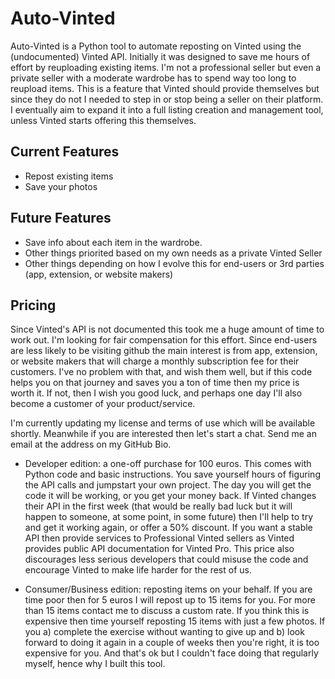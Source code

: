 # Auto-Vinted

Auto-Vinted is a Python tool to automate reposting on Vinted using the (undocumented) Vinted API. Initially it was designed to save me hours of effort by reuploading existing items.  I'm not a professional seller but even a private seller with a moderate wardrobe has to spend way too long to reupload items.  This is a feature that Vinted should provide themselves but since they do not I needed to step in or stop being a seller on their platform. I eventually aim to expand it into a full listing creation and management tool, unless Vinted starts offering this themselves.

## Current Features
- Repost existing items
- Save your photos

## Future Features
 - Save info about each item in the wardrobe.
 - Other things priorited based on my own needs as a private Vinted Seller
 - Other things depending on how I evolve this for end-users or 3rd parties (app, extension, or website makers)

## Pricing
Since Vinted's API is not documented this took me a huge amount of time to work out. I'm looking for fair compensation for this effort.  Since end-users are less likely to be visiting github the main interest is from app, extension, or website makers that will charge a monthly subscription fee for their customers.  I've no problem with that, and wish them well, but if this code helps you on that journey and saves you a ton of time then my price is worth it.  If not, then I wish you good luck, and perhaps one day I'll also become a customer of your product/service.

I'm currently updating my license and terms of use which will be available shortly.  Meanwhile if you are interested then let's start a chat.  Send me an email at the address on my GitHub Bio.

- Developer edition: a one-off purchase for 100 euros. This comes with Python code and basic instructions. You save yourself hours of figuring the API calls and jumpstart your own project.  The day you will get the code it will be working, or you get your money back.  If Vinted changes their API in the first week (that would be really bad luck but it will happen to someone, at some point, in some future) then I'll help to try and get it working again, or offer a 50% discount.  If you want a stable API then provide services to Professional Vinted sellers as Vinted provides public API documentation for Vinted Pro.  This price also discourages less serious developers that could misuse the code and encourage Vinted to make life harder for the rest of us. 

- Consumer/Business edition: reposting items on your behalf. If you are time poor then for 5 euros I will repost up to 15 items for you.  For more than 15 items contact me to discuss a custom rate.  If you think this is expensive then time yourself reposting 15 items with just a few photos.  If you a) complete the exercise without wanting to give up and b) look forward to doing it again in a couple of weeks then you're right, it is too expensive for you.  And that's ok but I couldn't face doing that regularly myself, hence why I built this tool.
